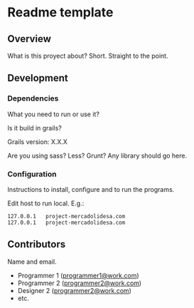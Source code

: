 # Readme template

## Overview

What is this proyect about? Short. Straight to the point.

## Development

### Dependencies

What you need to run or use it?

Is it build in grails?

Grails version: X.X.X

Are you using sass? Less? Grunt? Any library should go here.

### Configuration

Instructions to install, configure and to run the programs.

Edit host to run local. E.g.:

```
127.0.0.1   project-mercadolidesa.com
127.0.0.1   project-mercadolidesa.com
```

## Contributors

Name and email.

- Programmer 1 (programmer1@work.com)
- Programmer 2 (programmer2@work.com)
- Designer 2 (programmer2@work.com)
- etc. 
